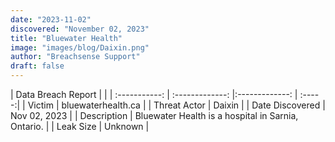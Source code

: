 ```yaml
---
date: "2023-11-02"
discovered: "November 02, 2023"
title: "Bluewater Health"
image: "images/blog/Daixin.png"
author: "Breachsense Support"
draft: false
---
```


| Data Breach Report           |              | 
| :-----------: | :-------------:     |:-------------:    | :-----:|
| Victim      | bluewaterhealth.ca      | 
| Threat Actor      | Daixin      | 
| Date Discovered      | Nov 02, 2023      | 
| Description      | Bluewater Health is a hospital in Sarnia, Ontario.      | 
| Leak Size      | Unknown      | 

